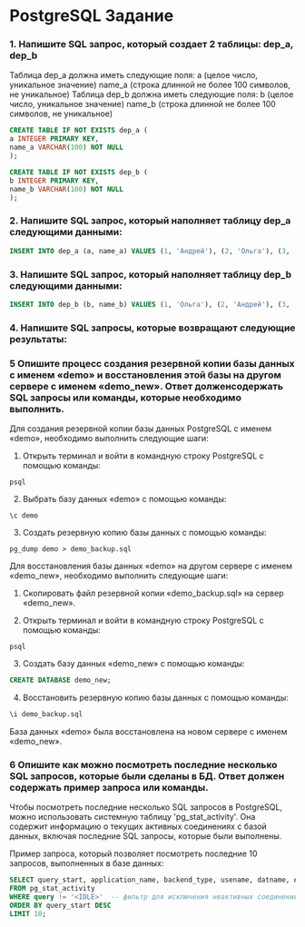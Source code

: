 # PostgreSQL Задание

### 1. Напишите SQL запрос, который создает 2 таблицы: dep_a, dep_b
Таблица dep_a должна иметь следующие поля:
a (целое число, уникальное значение)
name_a (строка длинной не более 100 символов, не уникальное)
Таблица dep_b должна иметь следующие поля:
b (целое число, уникальное значение)
name_b (строка длинной не более 100 символов, не уникальное)
```sql
CREATE TABLE IF NOT EXISTS dep_a (
a INTEGER PRIMARY KEY,
name_a VARCHAR(100) NOT NULL
);

CREATE TABLE IF NOT EXISTS dep_b (
b INTEGER PRIMARY KEY,
name_b VARCHAR(100) NOT NULL
);
```

### 2. Напишите SQL запрос, который наполняет таблицу dep_a следующими данными:
```sql
INSERT INTO dep_a (a, name_a) VALUES (1, 'Андрей'), (2, 'Ольга'), (3, 'Борис'), (4, 'Светлана');
```

### 3. Напишите SQL запрос, который наполняет таблицу dep_b следующими данными:
```sql
INSERT INTO dep_b (b, name_b) VALUES (1, 'Ольга'), (2, 'Андрей'), (3, 'Валентина'), (4, 'Петр');
```

### 4. Напишите SQL запросы, которые возвращают следующие результаты:

### 5 Опишите процесс создания резервной копии базы данных с именем «demo» и восстановления этой базы на другом сервере с именем «demo_new». Ответ долженсодержать SQL запросы или команды, которые необходимо выполнить.

Для создания резервной копии базы данных PostgreSQL с именем «demo», необходимо выполнить следующие шаги:
1. Открыть терминал и войти в командную строку PostgreSQL с помощью команды:
```shell
psql
```

2. Выбрать базу данных «demo» с помощью команды:
```shell
\c demo
```

3. Создать резервную копию базы данных с помощью команды:
```shell
pg_dump demo > demo_backup.sql
```

Для восстановления базы данных «demo» на другом сервере с именем «demo_new», необходимо выполнить следующие шаги:
1. Скопировать файл резервной копии «demo_backup.sql» на сервер «demo_new».

2. Открыть терминал и войти в командную строку PostgreSQL с помощью команды:
```shell
psql
```

3. Создать базу данных «demo_new» с помощью команды:
```sql
CREATE DATABASE demo_new;
```

4. Восстановить резервную копию базы данных с помощью команды:
```sql
\i demo_backup.sql
```

База данных «demo» была восстановлена на новом сервере с именем «demo_new».

### 6 Опишите как можно посмотреть последние несколько SQL запросов, которые были сделаны в БД. Ответ должен содержать пример запроса или команды.

Чтобы посмотреть последние несколько SQL запросов в PostgreSQL, можно использовать системную таблицу 'pg_stat_activity'. Она содержит информацию о текущих активных соединениях с базой данных, включая последние SQL запросы, которые были выполнены.

Пример запроса, который позволяет посмотреть последние 10 запросов, выполненных в базе данных:
```sql
SELECT query_start, application_name, backend_type, usename, datname, query
FROM pg_stat_activity
WHERE query != '<IDLE>'  -- фильтр для исключения неактивных соединений
ORDER BY query_start DESC
LIMIT 10;
```